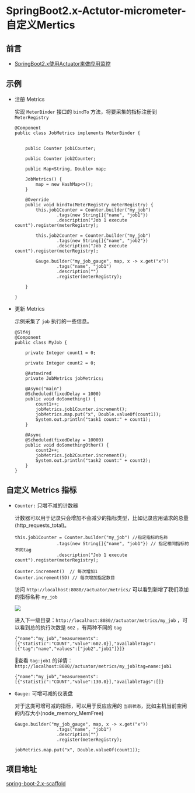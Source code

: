 # SpringBoot2.x-Actutor-micrometer-自定义Mertics

## 前言

- [SpringBoot2.x使用Actuator来做应用监控](https://blog.csdn.net/MyHerux/article/details/80670557)

## 示例

- 注册 Metrics

    实现 `MeterBinder` 接口的 `bindTo` 方法，将要采集的指标注册到 `MeterRegistry`

    ```
    @Component
    public class JobMetrics implements MeterBinder {


        public Counter job1Counter;

        public Counter job2Counter;

        public Map<String, Double> map;

        JobMetrics() {
            map = new HashMap<>();
        }

        @Override
        public void bindTo(MeterRegistry meterRegistry) {
            this.job1Counter = Counter.builder("my_job")
                    .tags(new String[]{"name", "job1"})
                    .description("Job 1 execute count").register(meterRegistry);

            this.job2Counter = Counter.builder("my_job")
                    .tags(new String[]{"name", "job2"})
                    .description("Job 2 execute count").register(meterRegistry);

            Gauge.builder("my_job_gauge", map, x -> x.get("x"))
                    .tags("name", "job1")
                    .description("")
                    .register(meterRegistry);

        }

    }

    ```

- 更新 Metrics

    示例采集了 `job` 执行的一些信息。

    ```
    @Slf4j
    @Component
    public class MyJob {

        private Integer count1 = 0;

        private Integer count2 = 0;

        @Autowired
        private JobMetrics jobMetrics;

        @Async("main")
        @Scheduled(fixedDelay = 1000)
        public void doSomething() {
            count1++;
            jobMetrics.job1Counter.increment();
            jobMetrics.map.put("x", Double.valueOf(count1));
            System.out.println("task1 count:" + count1);
        }

        @Async
        @Scheduled(fixedDelay = 10000)
        public void doSomethingOther() {
            count2++;
            jobMetrics.job2Counter.increment();
            System.out.println("task2 count:" + count2);
        }
    }
    ```

## 自定义 Metrics 指标

- `Counter:` 只增不减的计数器

    计数器可以用于记录只会增加不会减少的指标类型，比如记录应用请求的总量(http_requests_total)。

    ```
    this.job1Counter = Counter.builder("my_job") //指定指标的名称
                    .tags(new String[]{"name", "job1"}) // 指定相同指标的不同tag
                    .description("Job 1 execute count").register(meterRegistry);
    ```

    ```
    Counter.increment()  // 每次增加1
    Counter.increment(5D) // 每次增加指定数目
    ```

    访问 `http://localhost:8080//actuator/metrics/` 可以看到新增了我们添加的指标名称 `my_job`

    ![](http://of0qa2hzs.bkt.clouddn.com/20180817153449776998953.png)

    进入下一级目录：`http://localhost:8080//actuator/metrics/my_job` ，可以看到总的执行次数是 `602` ，有两种不同的 `tag`

    ```
    {"name":"my_job","measurements":[{"statistic":"COUNT","value":602.0}],"availableTags":[{"tag":"name","values":["job2","job1"]}]}
    ```

    查看 `tag:job1` 的详情：`http://localhost:8080//actuator/metrics/my_job?tag=name:job1` 

    ```
    {"name":"my_job","measurements":[{"statistic":"COUNT","value":130.0}],"availableTags":[]}
    ```

- `Gauge:` 可增可减的仪表盘

    对于这类可增可减的指标，可以用于反应应用的 `当前状态`，比如主机当前空闲的内存大小(node_memory_MemFree)

    ```
    Gauge.builder("my_job_gauge", map, x -> x.get("x"))
                    .tags("name", "job1")
                    .description("")
                    .register(meterRegistry);
    ```

    ```
    jobMetrics.map.put("x", Double.valueOf(count1));
    ```

## 项目地址

[spring-boot-2.x-scaffold](https://github.com/MyHerux/spring-boot-2.x-scaffold)   